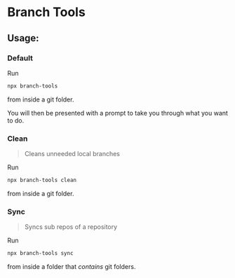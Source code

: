 # Branch Tools

## Usage:

### Default

Run

```bash
npx branch-tools
```
from inside a git folder.

You will then be presented with a prompt to take you through what you want to do.

### Clean

> Cleans unneeded local branches

Run

```bash
npx branch-tools clean
```
from inside a git folder.

### Sync

> Syncs sub repos of a repository

Run

```bash
npx branch-tools sync
```
from inside a folder that *contains* git folders.